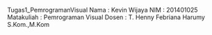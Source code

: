 Tugas1_PemrogramanVisual
Nama : Kevin Wijaya
NIM : 201401025
Matakuliah : Pemrograman Visual
Dosen : T. Henny Febriana Harumy S.Kom.,M.Kom
